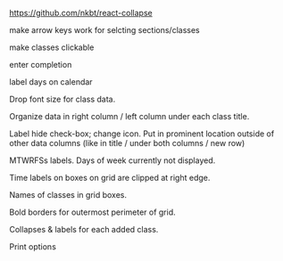 https://github.com/nkbt/react-collapse

<!-- classes should have colors -->

<!-- remove information that's duplicated in the calendar -->

make arrow keys work for selcting sections/classes

make classes clickable

enter completion

label days on calendar

Drop font size for class data.

Organize data in right column / left column under each class title.

<!-- Label data; number of people in classes is not clear. 0/0 means nothing to most people without labels. -->

Label hide check-box; change icon. Put in prominent location outside of other data columns (like in title / under both columns / new row)

<!-- Day lengths -->

<!-- Class colors -->

MTWRFSs labels. Days of week currently not displayed.

Time labels on boxes on grid are clipped at right edge.

Names of classes in grid boxes.

Bold borders for outermost perimeter of grid.

Collapses & labels for each added class.

Print options
